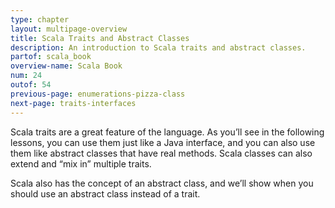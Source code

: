 ```yaml
---
type: chapter
layout: multipage-overview
title: Scala Traits and Abstract Classes
description: An introduction to Scala traits and abstract classes.
partof: scala_book
overview-name: Scala Book
num: 24
outof: 54
previous-page: enumerations-pizza-class
next-page: traits-interfaces
---
```



Scala traits are a great feature of the language. As you’ll see in the following lessons, you can use them just like a Java interface, and you can also use them like abstract classes that have real methods. Scala classes can also extend and “mix in” multiple traits.

Scala also has the concept of an abstract class, and we’ll show when you should use an abstract class instead of a trait.





